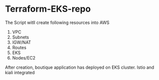 # Terraform-EKS-repo

The Script witll create following resources into AWS
1. VPC
2. Subnets
3. IGW/NAT
4. Routes
5. EKS
6. Nodes/EC2

After creation, boutique application has deployed on EKS cluster.
Istio and kiali integrated
